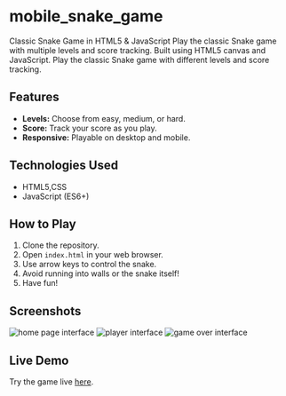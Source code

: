 # mobile_snake_game
Classic Snake Game in HTML5 &amp; JavaScript  Play the classic Snake game with multiple levels and score tracking. Built using HTML5 canvas and JavaScript.
Play the classic Snake game with different levels and score tracking.

## Features

- **Levels:** Choose from easy, medium, or hard.
- **Score:** Track your score as you play.
- **Responsive:** Playable on desktop and mobile.

## Technologies Used

- HTML5,CSS
- JavaScript (ES6+)

## How to Play

1. Clone the repository.
2. Open `index.html` in your web browser.
3. Use arrow keys to control the snake.
4. Avoid running into walls or the snake itself!
5. Have fun!

## Screenshots
![home page interface](https://github.com/pampananaveenvinay/mobile_snake_game/assets/96174281/45247bd2-397a-4610-ab5b-5d4237414312)
![player interface](https://github.com/pampananaveenvinay/mobile_snake_game/assets/96174281/9a0cf2fd-8f72-45f3-8fbf-e02cd0e405b6)
![game over interface](https://github.com/pampananaveenvinay/mobile_snake_game/assets/96174281/01e363d5-3ea5-4b7b-a727-3eeb2dbb6a12)

## Live Demo

Try the game live [here](https://pampananaveenvinay.github.io/mobile_snake_game/).

